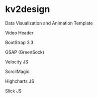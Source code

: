 # kv2design
Data Visualization and Animation Template

Video Header

BootStrap 3.3

GSAP (GreenSock)

Velocity JS

ScrollMagic

Highcharts JS

Slick JS


